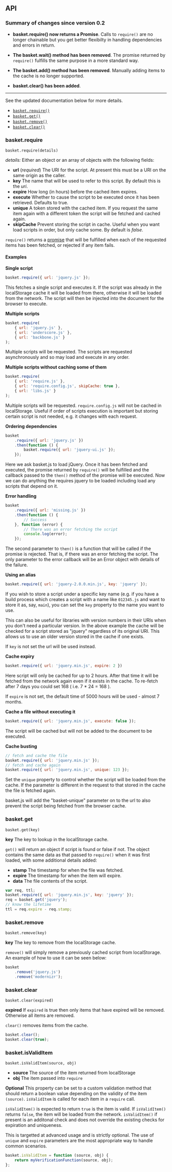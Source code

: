 ## API

### Summary of changes since version 0.2

- **basket.require() now returns a Promise**. Calls to `require()` are no longer chainable but you get better flexibilty in handling dependencies and errors in return.

- **The basket.wait() method has been removed**. The promise returned by `require()` fulfills the same purpose in a more standard way.

- **The basket.add() method has been removed**. Manually adding items to the cache is no longer supported.

- **basket.clear() has been added**.

---

See the updated documentation below for more details.

* [`basket.require()`](#basketrequire)
* [`basket.get()`](#basketget)
* [`basket.remove()`](#basketremove)
* [`basket.clear()`](#basketclear)

### basket.require

`basket.require(details)`

*details:* Either an object or an array of objects with the following fields:


* **url** (*required*) The URI for the script. At present this must be a URI on the same origin as the caller.
* **key** The name that will be used to refer to this script. By default this is the *uri*.
* **expire** How long (in hours) before the cached item expires.
* **execute** Whether to cause the script to be executed once it has been retrieved. Defaults to true.
* **unique** A token stored with the cached item. If you request the same item again with a different token the script will be fetched and cached again.
* **skipCache** Prevent storing the script in cache. Useful when you want load scripts in order, but only cache some. By default is *false*.

`require()` returns a [promise](http://wiki.commonjs.org/wiki/Promises/A) that will be fulfilled when each of the requested items has been fetched, or rejected if any item fails.

#### Examples

**Single script**

```javascript
basket.require({ url: 'jquery.js' });
```

This fetches a single script and executes it. If the script was already in the localStorage cache it will be loaded from there, otherwise it will be loaded from the network. The script will then be injected into the document for the browser to execute.

**Multiple scripts**

```javascript
basket.require(
	{ url: 'jquery.js' },
	{ url: 'underscore.js' },
	{ url: 'backbone.js' }
);
```

Multiple scripts will be requested. The scripts are requested asynchronously and so may load and execute in any order.

**Multiple scripts without caching some of them**

```javascript
basket.require(
	{ url: 'require.js' },
	{ url: 'require.config.js', skipCache: true },
	{ url: 'libs.js' }
);
```

Multiple scripts will be requested. `require.config.js` will not be cached in localStorage. Useful if order of scripts execution is important but storing certain script is not needed, e.g. it changes with each request.

**Ordering dependencies**

```javascript
basket
	.require({ url: 'jquery.js' })
	.then(function () {
		basket.require({ url: 'jquery-ui.js' });
	});
```

Here we ask basket.js to load jQuery. Once it has been fetched and executed, the promise returned by `require()` will be fulfilled and the callback passed to the `then()` method of the promise will be executed. Now we can do anything the requires jquery to be loaded including load any scripts that depend on it.

**Error handling**

```javascript
basket
	.require({ url: 'missing.js' })
	.then(function () {
		// Success
	}, function (error) {
		// There was an error fetching the script
		console.log(error);
	});
```

The second parameter to `then()` is a function that will be called if the promise is rejected. That is, if there was an error fetching the script. The only parameter to the error callback will be an Error object with details of the failure.

**Using an alias**

```javascript
basket.require({ url: 'jquery-2.0.0.min.js', key: 'jquery' });
```

If you wish to store a script under a specific key name (e.g. if you have a build process which creates a script with a name like `012345.js` and want to store it as, say, `main`), you can set the `key` property to the name you want to use.

This can also be useful for libraries with version numbers in their URIs when you don't need a particular version. In the above example the cache will be checked for a script stored as "jquery" regardless of its original URI. This allows us to use an older version stored in the cache if one exists.

If `key` is not set the url will be used instead.

**Cache expiry**

```javascript
basket.require({ url: 'jquery.min.js', expire: 2 })
```

Here script will only be cached for up to 2 hours. After that time it will be fetched from the network again even if it exists in the cache. To re-fetch after 7 days you could set 168 ( i.e. 7 * 24 = 168 ).

If `expire` is not set, the default time of 5000 hours will be used - almost 7 months.

**Cache a file without executing it**

```javascript
basket.require({ url: 'jquery.min.js', execute: false });
```

The script will be cached but will not be added to the document to be executed.

**Cache busting**

```javascript
// fetch and cache the file
basket.require({ url: 'jquery.min.js' });
// fetch and cache again
basket.require({ url: 'jquery.min.js', unique: 123 });
```

Set the `unique` property to control whether the script will be loaded from the cache. If the parameter is different in the request to that stored in the cache the file is fetched again.

basket.js will add the "basket-unique" parameter on to the url to also prevent the script being fetched from the browser cache.


### basket.get

`basket.get(key)`

**key** The key to lookup in the localStorage cache.

`get()` will return an object if script is found or false if not. The object contains the same data as that passed to `require()` when it was first loaded, with some additional details added:

* **stamp** The timestamp for when the file was fetched.
* **expire** The timestamp for when the item will expire.
* **data** The file contents of the script.

```javascript
var req, ttl;
basket.require({ url: 'jquery.min.js', key: 'jquery' });
req = basket.get('jquery');
// know the lifetime
ttl = req.expire - req.stamp;
```


### basket.remove

`basket.remove(key)`

**key** The key to remove from the localStorage cache.

`remove()` will simply remove a previously cached script from localStorage. An example of how to use it can be seen below:

```javascript
basket
	.remove('jquery.js')
	.remove('modernizr');
```

### basket.clear

`basket.clear(expired)`

**expired** If `expired` is true then only items that have expired will be removed. Otherwise all items are removed.

`clear()` removes items from the cache.

```javascript
basket.clear();
basket.clear(true);
```

### basket.isValidItem

`basket.isValidItem(source, obj)`

* **source** The source of the item returned from localStorage
* **obj** The item passed into `require`

**Optional** This property can be set to a custom validation method that should return a boolean value depending on the validity of the item `(source)`. `isValidItem` is called for each item in a `require` call.

`isValidItem()` is expected to return `true` is the item is valid.  If `isValidItem()` returns `false`, the item will be loaded from the network.  `isValidItem()` if present is an additonal check and does not override the existing checks for expiration and uniqueness.

This is targetted at advanced usage and is strictly optional.  The use of `unique` and `expire` parameters are the most appropriate way to handle common scenarios.


```javascript
basket.isValidItem = function (source, obj) {
	return myVerificationFunction(source, obj);
};
```
